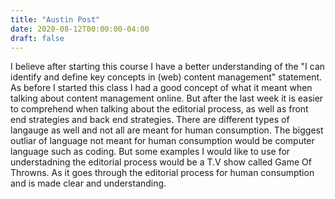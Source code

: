 ```yaml
---
title: "Austin Post"
date: 2020-08-12T00:00:00-04:00
draft: false
---
```


I believe after starting this course I have a better understanding of the "I can identify and define key concepts in (web) content management" statement. As before I started this class I had a good concept of what it meant when talking about content management online. But after the last week it is easier to comprehend when talking about the editorial process, as well as front end strategies and back end strategies. There are different types of langauge as well and not all are meant for human consumption. The biggest outliar of language not meant for human consumption would be computer language such as coding. But some examples I would like to use for understadning the editorial process would be a T.V show called Game Of Throwns. As it goes through the editorial process for human consumption and is made clear and understanding.
